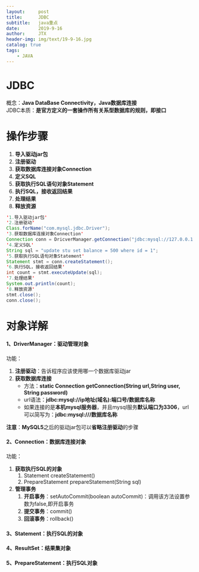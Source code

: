 ```yaml
---
layout:     post                    
title:      JDBC                     
subtitle:   java重点               
date:       2019-9-16               
author:     JTX                      
header-img: img/text/19-9-16.jpg   
catalog: true                        
tags:                                
    - JAVA
---
```


# JDBC
概念：**Java DataBase Connectivity，Java数据库连接**<br/>
JDBC本质：**是官方定义的一套操作所有关系型数据库的规则，即接口**

# 操作步骤
1. **导入驱动jar包**
2. **注册驱动**
3. **获取数据库连接对象Connection**
4. **定义SQL**
5. **获取执行SQL语句对象Statement**
6. **执行SQL，接收返回结果**
7. **处理结果**
8. **释放资源**

```java
'1.导入驱动jar包'
'2.注册驱动'
Class.forName("com.mysql.jdbc.Driver");
'3.获取数据库连接对象Connection'
Connection conn = DricverManager.getConnection("jdbc:mysql://127.0.0.1:3306/jtx?useSSL=true&characterEncoding=UTF-8", "root", "root密码");
'4.定义SQL'
String sql = "update stu set balance = 500 where id = 1";
'5.获取执行SQL语句对象Statement'
Statement stmt = conn.createStatement();
'6.执行SQL，接收返回结果'
int count = stmt.executeUpdate(sql);
'7.处理结果'
System.out.println(count);
'8.释放资源'
stmt.close();
conn.close();
```

# 对象详解
#### 1、**DriverManager：驱动管理对象**
功能：
1. **注册驱动**：告诉程序应该使用哪一个数据库驱动jar
2. **获取数据库连接**
    * 方法：**static Connection getConnection(String url,String user, String password)**
    * url语法：**jdbc:mysql://ip地址(域名):端口号/数据库名称**
    * 如果连接的是**本机mysql服务器**，并且mysql服务**默认端口为3306**，url可以简写为：**jdbc:mysql:///数据库名称**

**注意**：**MySQL5**之后的驱动jar包可以**省略注册驱动**的步骤

#### 2、Connection：数据库连接对象
功能：
1. **获取执行SQL的对象**
    1. Statement createStatement()
    2. PrepareStatement prepareStatement(String sql)
2. **管理事务**
    1. **开启事务**：setAutoCommit(boolean autoCommit)：调用该方法设置参数为false,即开启事务
    2. **提交事务**：commit()
    3. **回滚事务**：rollback()

#### 3、Statement：执行SQL的对象

#### 4、ResultSet：结果集对象

#### 5、PrepareStatement：执行SQL对象